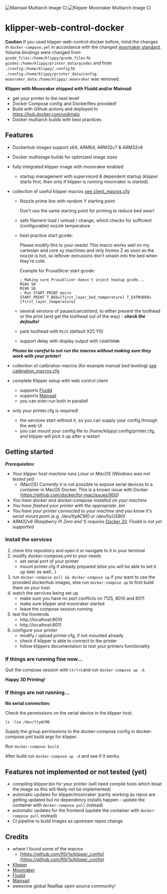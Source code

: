 ![Mainsail Multiarch Image CI](https://github.com/dimalo/klipper-web-control-docker/workflows/Mainsail%20Multiarch%20Image%20CI/badge.svg)
![Klipper Moonraker Multiarch Image CI](https://github.com/dimalo/klipper-web-control-docker/workflows/Klipper%20Moonraker%20Multiarch%20Image%20CI/badge.svg)

# klipper-web-control-docker

__Caution__
If you used klipper-web-control-docker before, mind the changes in `docker-compose.yml` in accordance with the changed [moonraker standard](https://moonraker.readthedocs.io/en/latest/installation/#data-folder-structure).
Volume bindings were changed from `gcode_files:/home/klippy/gcode_files` to `gcodes:/home/klippy/printer_data/gcodes` and from `./config:/home/klippy/.config` to `./config:/home/klippy/printer_data/config`. `moonraker_data:/home/klippy/.moonraker` was removed.

__Klipper with Moonraker shipped with Fluidd and/or Mainsail__

- get your printer to the next level!
- Docker Compose config and Dockerfiles provided!
- Build with Github actions and deployed to https://hub.docker.com/u/dimalo
- Docker multiarch builds with best practices

## Features
- Dockerhub images support x64, ARM64, ARM32v7 & ARM32v6
- Docker multistage builds for optimized image sizes
- fully integrated klipper image with moonraker enabled
  - startup management with supervisord & dependent startup (klipper starts first, then only if klipper is running moonraker is started)
- collection of useful klipper macros [see client_macros.cfg](./config/client_macros.cfg)
  - Nozzle prime line with random Y starting point
    
    Don't use the same starting point for priming to reduce bed wear!
  
  - safe filament load / unload / change, which checks for sufficient (configurable) nozzle temperature

  - best practice start gcode:

    Please modify this to your needs! This macro works well on my cartesian and core xy machines and only homes Z as soon as the nozzle is hot, so leftover extrusions don't smash into the bed when they're cold.

    Example for PrusaSlicer start gcode:

    ```
    ; Making sure PrusaSlicer doesn't inject heatup gcode...
    M104 S0
    M190 S0
    ; Run START_PRINT macro
    START_PRINT T_BED=[first_layer_bed_temperature] T_EXTRUDER=[first_layer_temperature]
    ```

  - several versions of pause/cancel/end, to either present the toolhead or the print (and get the toolhead out of the way) - ___check the defaults!___

  - park toolhead with ```M125``` (default X25 Y0)

  - support delay with display output with ```COUNTDOWN```

  ___Please be careful to not run the macros without making sure they work with your printer!___
- collection of calibration macros (for example manual bed leveling) [see calibration_macros.cfg](./config/calibration_macros.cfg)
- complete Klipper setup with web control client
  - supports [Fluidd](https://github.com/cadriel/fluidd)
  - supports [Mainsail](https://github.com/meteyou/mainsail)
  - you can even run both in parallel!
- only your printer.cfg is required!
  - the services start without it, so you can supply your config through the web UI
  - you can mount your config file to /home/klippy/.config/printer.cfg, and klipper will pick it up after a restart

## Getting started

___Prerequisites:___
- _Your klipper host machine runs Linux or MacOS (Windows was not tested yet)_
    - (MacOS) Currently it is not possible to expose serial devices to a container in MacOS Docker. This is a known issue with Docker (https://github.com/docker/for-mac/issues/900)
- _You have docker and docker-compose installed on your machine_
- _You have flashed your printer with the appropriate .bin_
- _You have your printer connected to your machine and you know it's serial mount point (e.g. /dev/ttyACM0 or /dev/ttyUSB0)_
- _ARM32v6 (Raspberry Pi Zero and 1) requires [Docker 20](https://docs.docker.com/engine/install/debian/#install-using-the-convenience-script). Fluidd is not yet supported_

### Install the services

1. clone this repository and open it or navigate to it in your terminal
1. modify docker-compose.yml to your needs
    - set serial port of your printer
    - mount printer.cfg if already prepared (else you will be able to set it up later as well...)
1. run ```docker-compose pull && docker-compose up``` if you want to use the provided dockerhub images, else run ```docker-compose up``` to first build them on your host
1. watch the services being set up
    - make sure you have no port conflicts on 7125, 8010 and 8011 
    - make sure klipper and moonraker started
    - leave the compose session running
1. test the frontends
    - http://localhost:8010
    - http://localhost:8011
1. configure your printer
    - modify / upload printer.cfg, if not mounted already
    - check if klipper is able to connect to the printer
    - follow klippers documentation to test your printers functionality

### If things are running fine now...
Quit the compose session with ```Ctrl+C```and run ```docker-compose up -d```.

__Happy 3D Printing!__

### If things are not running...

__No serial connection:__

Check the permissions on the serial device in the klipper host.

```ls -lsa /dev/ttyACM0```

Supply the group permissions to the docker-compose config in docker-compose.yml build args for klipper.

Run ```docker-compose build```

After build run ```docker-compose up -d``` and see if it works.

## Features not implemented or not tested (yet)
- compiling klipper.bin for your printer (will need compile tools which bloat the image so this will likely not be implemented)
- automatic updates for klipper/moonraker (partly working as repos are getting updated but no dependency installs happen - update the container with ```docker-compose pull``` instead)
- automatic updates for the frontend (update the container with ```docker-compose pull``` instead)
- CI pipeline to build images as upstream repos change

## Credits
- where I found some of the macros
  - [https://github.com/fl0r1s/klipper_config](https://github.com/fl0r1s/klipper_config)
- [Klipper](https://github.com/KevinOConnor/klipper)
- [Moonraker](https://github.com/Arksine/moonraker)
- [Fluidd](https://github.com/cadriel/fluidd)
- [Mainsail](https://github.com/meteyou/mainsail)
- awesome global RepRap open source community!
